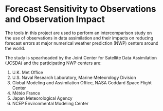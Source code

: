 # Forecast Sensitivity to Observations and Observation Impact

The tools in this project are used to perform an intercomparison study on the use of observations in data assimilation and their impacts on reducing forecast errors at major numerical weather prediction (NWP) centers around the world.

The study is spearheaded by the Joint Center for Satellite Data Assimilation (JCSDA) and the participating NWP centers are:

1. U.K. Met Office
2. U.S. Naval Research Laboratory, Marine Meteorology Division
3. Global Modeling and Assimilation Office, NASA Goddard Space Flight Center
4. Météo France
5. Japan Meteorological Agency
6. NCEP Environmental Modeling Center

